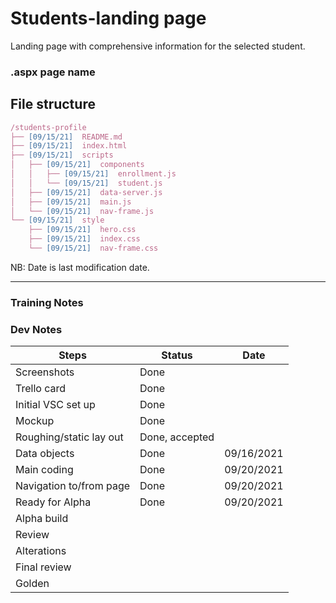 # Students-landing page

Landing page with comprehensive information for the selected student.

### .aspx page name

## File structure

```javascript
/students-profile
├── [09/15/21]  README.md
├── [09/15/21]  index.html
├── [09/15/21]  scripts
│   ├── [09/15/21]  components
│   │   ├── [09/15/21]  enrollment.js
│   │   └── [09/15/21]  student.js
│   ├── [09/15/21]  data-server.js
│   ├── [09/15/21]  main.js
│   └── [09/15/21]  nav-frame.js
└── [09/15/21]  style
    ├── [09/15/21]  hero.css
    ├── [09/15/21]  index.css
    └── [09/15/21]  nav-frame.css
```

NB: Date is last modification date.

---

### Training Notes

### Dev Notes

| Steps                   | Status         | Date       |
| ----------------------- | -------------- | ---------- |
| Screenshots             | Done           |            |
| Trello card             | Done           |            |
| Initial VSC set up      | Done           |            |
| Mockup                  | Done           |            |
| Roughing/static lay out | Done, accepted |            |
| Data objects            | Done           | 09/16/2021 |
| Main coding             | Done           | 09/20/2021 |
| Navigation to/from page | Done           | 09/20/2021 |
| Ready for Alpha         | Done           | 09/20/2021 |
| Alpha build             |                |            |
| Review                  |                |            |
| Alterations             |                |            |
| Final review            |                |            |
| Golden                  |                |            |
